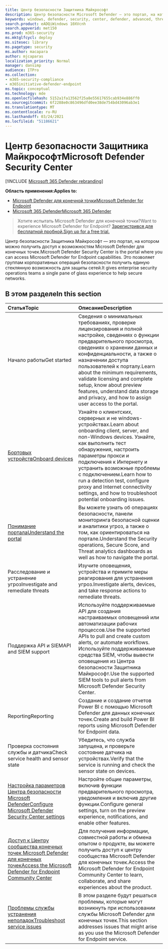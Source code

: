 ```yaml
---
title: Центр безопасности Защитника Майкрософт
description: Центр безопасности Microsoft Defender — это портал, на котором можно получить доступ к Microsoft Defender для конечной точки.
keywords: windows, defender, security, center, defender, advanced, threat, protection
search.product: eADQiWindows 10XVcnh
search.appverid: met150
ms.prod: m365-security
ms.mktglfcycl: deploy
ms.sitesec: library
ms.pagetype: security
ms.author: macapara
author: mjcaparas
localization_priority: Normal
manager: dansimp
audience: ITPro
ms.collection:
- m365-security-compliance
- m365initiative-defender-endpoint
ms.topic: conceptual
ms.technology: mde
ms.openlocfilehash: 5152a1fa13562f25a8e55617655cab934e886ff0
ms.sourcegitcommit: 6f2288e0c863496dfd0ee38de754bd43096ab3e1
ms.translationtype: MT
ms.contentlocale: ru-RU
ms.lasthandoff: 03/24/2021
ms.locfileid: "51186621"
---
```

# <a name="microsoft-defender-security-center"></a><span data-ttu-id="13fb9-104">Центр безопасности Защитника Майкрософт</span><span class="sxs-lookup"><span data-stu-id="13fb9-104">Microsoft Defender Security Center</span></span>

[!INCLUDE [Microsoft 365 Defender rebranding](../../includes/microsoft-defender.md)]

<span data-ttu-id="13fb9-105">**Область применения:**</span><span class="sxs-lookup"><span data-stu-id="13fb9-105">**Applies to:**</span></span>
- [<span data-ttu-id="13fb9-106">Microsoft Defender для конечной точки</span><span class="sxs-lookup"><span data-stu-id="13fb9-106">Microsoft Defender for Endpoint</span></span>](https://go.microsoft.com/fwlink/p/?linkid=2154037)
- [<span data-ttu-id="13fb9-107">Microsoft 365 Defender</span><span class="sxs-lookup"><span data-stu-id="13fb9-107">Microsoft 365 Defender</span></span>](https://go.microsoft.com/fwlink/?linkid=2118804)

> <span data-ttu-id="13fb9-108">Хотите испытать Microsoft Defender для конечной точки?</span><span class="sxs-lookup"><span data-stu-id="13fb9-108">Want to experience Microsoft Defender for Endpoint?</span></span> [<span data-ttu-id="13fb9-109">Зарегистрився для бесплатной пробной.</span><span class="sxs-lookup"><span data-stu-id="13fb9-109">Sign up for a free trial.</span></span>](https://www.microsoft.com/microsoft-365/windows/microsoft-defender-atp?ocid=docs-wdatp-exposedapis-abovefoldlink)

<span data-ttu-id="13fb9-110">Центр безопасности Защитника Майкрософт — это портал, на котором можно получить доступ к возможностям Microsoft Defender для конечных точек.</span><span class="sxs-lookup"><span data-stu-id="13fb9-110">Microsoft Defender Security Center is the portal where you can access Microsoft Defender for Endpoint capabilities.</span></span> <span data-ttu-id="13fb9-111">Это позволяет группам корпоративных операций безопасности получить единую стеклянную возможность для защиты сетей.</span><span class="sxs-lookup"><span data-stu-id="13fb9-111">It gives enterprise security operations teams a single pane of glass experience to help secure networks.</span></span>

## <a name="in-this-section"></a><span data-ttu-id="13fb9-112">В этом разделе</span><span class="sxs-lookup"><span data-stu-id="13fb9-112">In this section</span></span>

<span data-ttu-id="13fb9-113">Статья</span><span class="sxs-lookup"><span data-stu-id="13fb9-113">Topic</span></span> | <span data-ttu-id="13fb9-114">Описание</span><span class="sxs-lookup"><span data-stu-id="13fb9-114">Description</span></span>
:---|:---
<span data-ttu-id="13fb9-115">Начало работы</span><span class="sxs-lookup"><span data-stu-id="13fb9-115">Get started</span></span>  |  <span data-ttu-id="13fb9-116">Сведения о минимальных требованиях, проверке лицензирования и полной настройке, сведениях о функции предварительного просмотра, сведениях о хранении данных и конфиденциальности, а также о назначении доступа пользователей к порталу.</span><span class="sxs-lookup"><span data-stu-id="13fb9-116">Learn about the minimum requirements, validate licensing and complete setup, know about preview features, understand data storage and privacy, and how to assign user access to the portal.</span></span>
[<span data-ttu-id="13fb9-117">Бортовых устройств</span><span class="sxs-lookup"><span data-stu-id="13fb9-117">Onboard devices</span></span>](onboard-configure.md) | <span data-ttu-id="13fb9-118">Узнайте о клиентских, серверных и не windows-устройствах.</span><span class="sxs-lookup"><span data-stu-id="13fb9-118">Learn about onboarding client, server, and non-Windows devices.</span></span> <span data-ttu-id="13fb9-119">Узнайте, как выполнить тест обнаружения, настроить параметры прокси и подключения к Интернету и устранить возможные проблемы с подключением.</span><span class="sxs-lookup"><span data-stu-id="13fb9-119">Learn how to run a detection test, configure proxy and Internet connectivity settings, and how to troubleshoot potential onboarding issues.</span></span>
[<span data-ttu-id="13fb9-120">Понимание портала</span><span class="sxs-lookup"><span data-stu-id="13fb9-120">Understand the portal</span></span>](use.md) | <span data-ttu-id="13fb9-121">Вы можете узнать об операциях безопасности, панели мониторинга безопасной оценки и аналитики угроз, а также о том, как ориентироваться на портале.</span><span class="sxs-lookup"><span data-stu-id="13fb9-121">Understand the Security operations, Secure Score, and Threat analytics dashboards as well as how to navigate the portal.</span></span>
<span data-ttu-id="13fb9-122">Расследование и устранение угроз</span><span class="sxs-lookup"><span data-stu-id="13fb9-122">Investigate and remediate threats</span></span> | <span data-ttu-id="13fb9-123">Изучите оповещения, устройства и примите меры реагирования для устранения угроз.</span><span class="sxs-lookup"><span data-stu-id="13fb9-123">Investigate alerts, devices, and take response actions to remediate threats.</span></span>
<span data-ttu-id="13fb9-124">Поддержка API и SIEM</span><span class="sxs-lookup"><span data-stu-id="13fb9-124">API and SIEM support</span></span> | <span data-ttu-id="13fb9-125">Используйте поддерживаемые API для создания настраиваемых оповещений или автоматизации рабочих процессов.</span><span class="sxs-lookup"><span data-stu-id="13fb9-125">Use the supported APIs to pull and create custom alerts, or automate workflows.</span></span> <span data-ttu-id="13fb9-126">Используйте поддерживаемые средства SIEM, чтобы вывести оповещения из Центра безопасности Защитника Майкрософт.</span><span class="sxs-lookup"><span data-stu-id="13fb9-126">Use the supported SIEM tools to pull alerts from Microsoft Defender Security Center.</span></span>
<span data-ttu-id="13fb9-127">Reporting</span><span class="sxs-lookup"><span data-stu-id="13fb9-127">Reporting</span></span> | <span data-ttu-id="13fb9-128">Создание и создание отчетов Power BI с помощью Microsoft Defender для данных конечных точек.</span><span class="sxs-lookup"><span data-stu-id="13fb9-128">Create and build Power BI reports using Microsoft Defender for Endpoint data.</span></span>
<span data-ttu-id="13fb9-129">Проверка состояния службы и датчика</span><span class="sxs-lookup"><span data-stu-id="13fb9-129">Check service health and sensor state</span></span> | <span data-ttu-id="13fb9-130">Убедитесь, что служба запущена, и проверьте состояние датчика на устройствах.</span><span class="sxs-lookup"><span data-stu-id="13fb9-130">Verify that the service is running and check the sensor state on devices.</span></span>
[<span data-ttu-id="13fb9-131">Настройка параметров Центра безопасности Microsoft Defender</span><span class="sxs-lookup"><span data-stu-id="13fb9-131">Configure Microsoft Defender Security Center settings</span></span>](preferences-setup.md) | <span data-ttu-id="13fb9-132">Настройте общие параметры, включив функции предварительного просмотра, уведомления и включив другие функции.</span><span class="sxs-lookup"><span data-stu-id="13fb9-132">Configure general settings, turn on the preview experience, notifications, and enable other features.</span></span>
[<span data-ttu-id="13fb9-133">Доступ к Центру сообщества конечных точек Microsoft Defender для конечных точек</span><span class="sxs-lookup"><span data-stu-id="13fb9-133">Access the Microsoft Defender for Endpoint Community Center</span></span>](community.md) | <span data-ttu-id="13fb9-134">Для получения информации, совместной работы и обмена опытом о продукте, вы можете получить доступ к центру сообщества Microsoft Defender для конечных точек.</span><span class="sxs-lookup"><span data-stu-id="13fb9-134">Access the Microsoft Defender for Endpoint Community Center to learn, collaborate, and share experiences about the product.</span></span>
[<span data-ttu-id="13fb9-135">Проблемы службы устранения неполадок</span><span class="sxs-lookup"><span data-stu-id="13fb9-135">Troubleshoot service issues</span></span>](troubleshoot-mdatp.md) | <span data-ttu-id="13fb9-136">В этом разделе будут решаться проблемы, которые могут возникнуть при использовании службы Microsoft Defender для конечных точек.</span><span class="sxs-lookup"><span data-stu-id="13fb9-136">This section addresses issues that might arise as you use the Microsoft Defender for Endpoint service.</span></span>